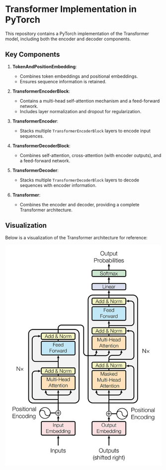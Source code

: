 # Transformer Implementation in PyTorch

This repository contains a PyTorch implementation of the Transformer model, including both the encoder and decoder components.

## Key Components

1. **TokenAndPositionEmbedding**:
   - Combines token embeddings and positional embeddings.
   - Ensures sequence information is retained.

2. **TransformerEncoderBlock**:
   - Contains a multi-head self-attention mechanism and a feed-forward network.
   - Includes layer normalization and dropout for regularization.

3. **TransformerEncoder**:
   - Stacks multiple `TransformerEncoderBlock` layers to encode input sequences.

4. **TransformerDecoderBlock**:
   - Combines self-attention, cross-attention (with encoder outputs), and a feed-forward network.

5. **TransformerDecoder**:
   - Stacks multiple `TransformerDecoderBlock` layers to decode sequences with encoder information.

6. **Transformer**:
   - Combines the encoder and decoder, providing a complete Transformer architecture.
  
## Visualization

Below is a visualization of the Transformer architecture for reference:

![Transformer Architecture](image/transformer.png)

